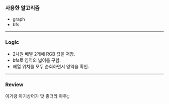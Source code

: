 ### 사용한 알고리즘
* graph
* bfs
_____________________________________________________
### Logic
* 2차원 배열 2개에 RGB 값을 저장.
* bfs로 영역의 넓이를 구함.
* 배열 위치를 모두 순회하면서 영역을 확인.
_____________________________________________________
### Review
이거랑 아기상어가 맛 좋더라 아주;;
